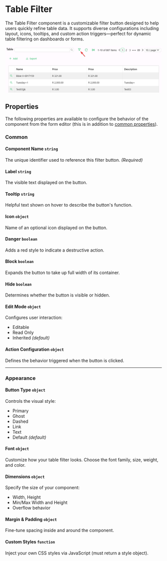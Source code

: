 # Table Filter

The Table Filter component is a customizable filter button designed to help users quickly refine table data. It supports diverse configurations including layout, icons, tooltips, and custom action triggers—perfect for dynamic table filtering on dashboards or forms.

![Image](../tables-lists/images/tablefilter1.png)

## Properties

The following properties are available to configure the behavior of the component from the form editor (this is in addition to [common properties](/docs/front-end-basics/form-components/common-component-properties)).

### Common
#### **Component Name** `string`  
The unique identifier used to reference this filter button. *(Required)*

#### **Label** `string`  
The visible text displayed on the button.

#### **Tooltip** `string`  
Helpful text shown on hover to describe the button's function.

#### **Icon** `object`  
Name of an optional icon displayed on the button.

#### **Danger** `boolean`  
Adds a red style to indicate a destructive action.

#### **Block** `boolean`  
Expands the button to take up full width of its container.

#### **Hide** `boolean`  
Determines whether the button is visible or hidden.

#### **Edit Mode** `object`  
Configures user interaction:
- Editable
- Read Only
- Inherited *(default)*

#### **Action Configuration** `object`  
Defines the behavior triggered when the button is clicked.

___

### Appearance

#### **Button Type** `object`  
Controls the visual style:
- Primary
- Ghost
- Dashed
- Link
- Text
- Default *(default)*

#### **Font** ``object`` 

Customize how your table filter looks. Choose the font family, size, weight, and color.

#### **Dimensions** ``object`` 

Specify the size of your component:
- Width, Height
- Min/Max Width and Height
- Overflow behavior


#### **Margin & Padding** ``object``

Fine-tune spacing inside and around the component.

####  **Custom Styles** ``function``

Inject your own CSS styles via JavaScript (must return a style object).



